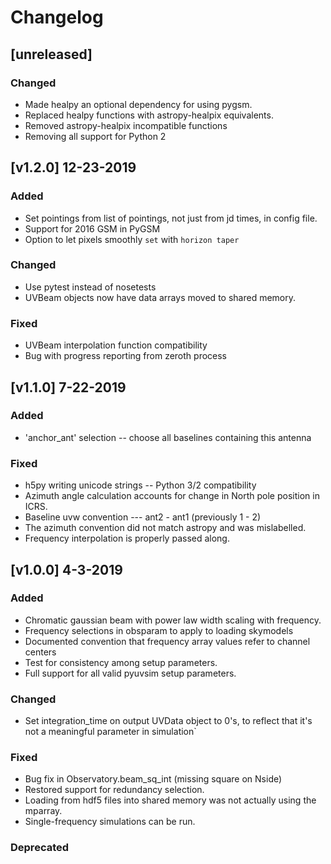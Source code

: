 # Changelog

## [unreleased] 

### Changed
- Made healpy an optional dependency for using pygsm.
- Replaced healpy functions with astropy-healpix equivalents.
- Removed astropy-healpix incompatible functions
- Removing all support for Python 2


## [v1.2.0] 12-23-2019

### Added
- Set pointings from list of pointings, not just from jd times, in config file.
- Support for 2016 GSM in PyGSM
- Option to let pixels smoothly `set` with `horizon taper`

### Changed
- Use pytest instead of nosetests
- UVBeam objects now have data arrays moved to shared memory.

### Fixed
- UVBeam interpolation function compatibility
- Bug with progress reporting from zeroth process

## [v1.1.0] 7-22-2019

### Added

- 'anchor_ant' selection -- choose all baselines containing this antenna

### Fixed

- h5py writing unicode strings -- Python 3/2 compatibility
- Azimuth angle calculation accounts for change in North pole position in ICRS.
- Baseline uvw convention --- ant2 - ant1 (previously 1 - 2)
- The azimuth convention did not match astropy and was mislabelled.
- Frequency interpolation is properly passed along.

## [v1.0.0] 4-3-2019

### Added

- Chromatic gaussian beam with power law width scaling with frequency.
- Frequency selections in obsparam to apply to loading skymodels
- Documented convention that frequency array values refer to channel centers
- Test for consistency among setup parameters.
- Full support for all valid pyuvsim setup parameters.

### Changed

- Set integration_time on output UVData object to 0's, to reflect that it's not a meaningful parameter in simulation`

### Fixed

- Bug fix in Observatory.beam_sq_int (missing square on Nside)
- Restored support for redundancy selection.
- Loading from hdf5 files into shared memory was not actually using the mparray.
- Single-frequency simulations can be run.

### Deprecated
